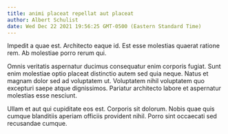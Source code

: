 ```yaml
---
title: animi placeat repellat aut placeat
author: Albert Schulist
date: Wed Dec 22 2021 19:56:25 GMT-0500 (Eastern Standard Time)
---
```

Impedit a quae est. Architecto eaque id. Est esse molestias quaerat ratione rem. Ab molestiae porro rerum qui.

 Omnis veritatis aspernatur ducimus consequatur enim corporis fugiat. Sunt enim molestiae optio placeat distinctio autem sed quia neque. Natus et magnam dolor sed ad voluptatem ut. Voluptatem nihil voluptatem quo excepturi saepe atque dignissimos. Pariatur architecto labore et aspernatur molestias esse nesciunt.

 Ullam et aut qui cupiditate eos est. Corporis sit dolorum. Nobis quae quis cumque blanditiis aperiam officiis provident nihil. Porro sint occaecati sed recusandae cumque.